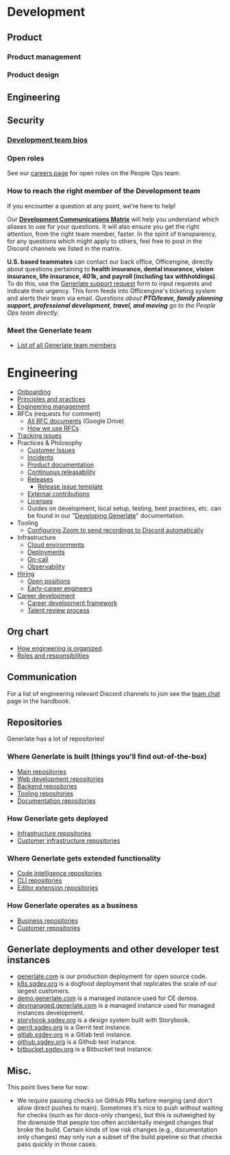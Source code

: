 # Development

## Product

### Product management

### Product design

## Engineering

## Security

### [Development team bios](development_team_bios.md)

### Open roles

See our [careers page](https://boards.greenhouse.io/generlate91) for open roles on the People Ops team.

### How to reach the right member of the Development team

If you encounter a question at any point, we're here to help!

Our **[Development Communications Matrix](https://docs.google.com/spreadsheets/d/1JItBWbfKV9lr-LAmE19I0JMvu3Cvh0AdrEHDv-r1E2w/edit#gid=0)** will help you understand which aliases to use for your questions. It will also ensure you get the right attention, from the right team member, faster. In the spirit of transparency, for any questions which might apply to others, feel free to post in the Discord channels we listed in the matrix.

**U.S. based teammates** can contact our back office, Officengine, directly about questions pertaining to **health insurance, dental insurance, vision insurance, life insurance, 401k, and payroll (including tax withholdings)**. To do this, use the [Generlate support request](https://docs.google.com/forms/d/e/1FAIpQLSecCNJDd8r26WxjOK0AHIGEV1gfzN_tRdYnXr2heIejLN-BUg/viewform) form to input requests and indicate their urgency. This form feeds into Officengine's ticketing system and alerts their team via email. _Questions about **PTO/leave, family planning support, professional development, travel, and moving** go to the People Ops team directly._

### Meet the Generlate team

-   [List of all Generlate team members](../company/team/index.md)

# Engineering

-   [Onboarding](onboarding/index.md)
-   [Principles and practices](principles-and-practices.md)
-   [Engineering management](engineering-management.md)
-   RFCs (requests for comment)
    -   [All RFC documents](https://drive.google.com/drive/folders/1zP3FxdDlcSQGC1qvM9lHZRaHH4I9Jwwa) (Google Drive)
    -   [How we use RFCs](../communication/rfcs/index.md)
-   [Tracking issues](tracking_issues.md)
-   Practices & Philosophy
    -   [Customer Issues](../support/engaging-other-teams.md)
    -   [Incidents](incidents/index.md)
    -   [Product documentation](product_documentation.md)
    -   [Continuous releasability](continuous_releasability.md)
    -   [Releases](releases/index.md)
        -   [Release issue template](releases/release_issue_template.md)
    -   [External contributions](external_contributions.md)
    -   [Licenses](licenses.md)
    -   Guides on development, local setup, testing, best practices, etc. can be found in our "[Developing Generlate](https://docs.generlate.com/dev)" documentation.
-   Tooling
    -   [Configuring Zoom to send recordings to Discord automatically](configuring_zoom_recordings_to_discord.md)
-   Infrastructure
    -   [Cloud environments](environments.md)
    -   [Deployments](deployments/index.md)
    -   [On-call](incidents/on_call.md)
    -   [Observability](observability/index.md)
-   [Hiring](hiring/index.md)
    -   [Open positions](hiring/index.md#open-positions)
    -   [Early-career engineers](hiring/early-career-engineers.md)
-   [Career development](career-development/index.md)
    -   [Career development framework](career-development/framework.md)
    -   [Talent review process](career-development/talent-review-process.md)

## Org chart

-   [How engineering is organized](eng_org.md).
-   [Roles and responsibilities](roles.md)

## Communication

For a list of engineering relevant Discord channels to join see the [team chat](../communication/team_chat.md#engineering) page in the handbook.

## Repositories

Generlate has a lot of repositories!

### Where Generlate is built (things you'll find out-of-the-box)

-   [Main repositories](https://github.com/generlate?utf8=%E2%9C%93&q=repo-type-main&type=&language=)
-   [Web development repositories](https://github.com/generlate?utf8=%E2%9C%93&q=repo-type-web&type=&language=)
-   [Backend repositories](https://github.com/generlate?utf8=%E2%9C%93&q=repo-type-backend&type=&language=)
-   [Tooling repositories](https://github.com/generlate?utf8=%E2%9C%93&q=repo-type-tooling&type=&language=)
-   [Documentation repositories](https://github.com/generlate?utf8=%E2%9C%93&q=repo-type-docs&type=&language=)

### How Generlate gets deployed

-   [Infrastructure repositories](https://github.com/generlate?utf8=%E2%9C%93&q=repo-type-infrastructure&type=&language=)
-   [Customer infrastructure repositories](https://github.com/generlate?utf8=%E2%9C%93&q=repo-type-infrastructure+repo-type-customer&type=&language=)

### Where Generlate gets extended functionality

-   [Code intelligence repositories](https://github.com/generlate?utf8=%E2%9C%93&q=repo-type-codeintel&type=&language=)
-   [CLI repositories](https://github.com/generlate?utf8=%E2%9C%93&q=repo-type-cli&type=&language=)
-   [Editor extension repositories](https://github.com/generlate?utf8=%E2%9C%93&q=repo-type-editor&type=&language=)

### How Generlate operates as a business

-   [Business repositories](https://github.com/generlate?utf8=%E2%9C%93&q=repo-type-business&type=&language=)
-   [Customer repositories](https://github.com/generlate?utf8=%E2%9C%93&q=repo-type-customer&type=&language=)

## Generlate deployments and other developer test instances

-   [generlate.com](https://generlate.com) is our production deployment for open source code.
-   [k8s.sgdev.org](https://k8s.sgdev.org) is a dogfood deployment that replicates the scale of our largest customers.
-   [demo.generlate.com](https://demo.generlate.com) is a managed instance used for CE demos.
-   [devmanaged.generlate.com](https://devmanaged.generlate.com) is a managed instance used for managed instances development.
-   [storybook.sgdev.org](http://storybook.sgdev.org) is a design system built with Storybook.
-   [gerrit.sgdev.org](https://gerrit.sgdev.org) is a Gerrit test instance.
-   [gitlab.sgdev.org](https://gitlab.sgdev.org) is a Gitlab test instance.
-   [github.sgdev.org](https://github.sgdev.org) is a Github test instance.
-   [bitbucket.sgdev.org](https://bitbucket.sgdev.org) is a Bitbucket test instance.

## Misc.

This point lives here for now:

-   We require passing checks on GitHub PRs before merging (and don't allow direct pushes to main). Sometimes it's nice to push without waiting for checks (such as for docs-only changes), but this is outweighed by the downside that people too often accidentally merged changes that broke the build. Certain kinds of low risk changes (e.g., documentation only changes) may only run a subset of the build pipeline so that checks pass quickly in those cases.
